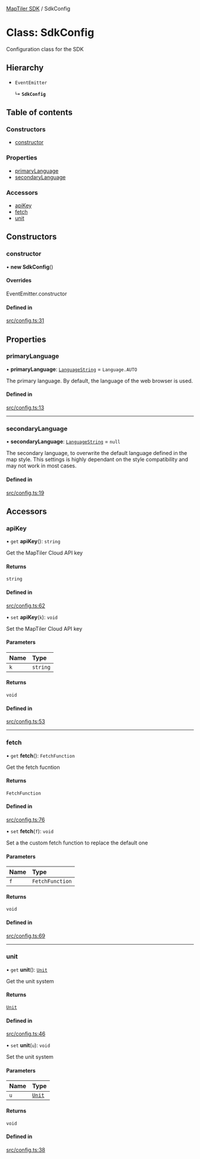 [MapTiler SDK](../README.md) / SdkConfig

# Class: SdkConfig

Configuration class for the SDK

## Hierarchy

- `EventEmitter`

  ↳ **`SdkConfig`**

## Table of contents

### Constructors

- [constructor](SdkConfig.md#constructor)

### Properties

- [primaryLanguage](SdkConfig.md#primarylanguage)
- [secondaryLanguage](SdkConfig.md#secondarylanguage)

### Accessors

- [apiKey](SdkConfig.md#apikey)
- [fetch](SdkConfig.md#fetch)
- [unit](SdkConfig.md#unit)

## Constructors

### constructor

• **new SdkConfig**()

#### Overrides

EventEmitter.constructor

#### Defined in

[src/config.ts:31](https://github.com/maptiler/maptiler-sdk-js/blob/b91fbd2/src/config.ts#L31)

## Properties

### primaryLanguage

• **primaryLanguage**: [`LanguageString`](../README.md#languagestring) = `Language.AUTO`

The primary language. By default, the language of the web browser is used.

#### Defined in

[src/config.ts:13](https://github.com/maptiler/maptiler-sdk-js/blob/b91fbd2/src/config.ts#L13)

___

### secondaryLanguage

• **secondaryLanguage**: [`LanguageString`](../README.md#languagestring) = `null`

The secondary language, to overwrite the default language defined in the map style.
This settings is highly dependant on the style compatibility and may not work in most cases.

#### Defined in

[src/config.ts:19](https://github.com/maptiler/maptiler-sdk-js/blob/b91fbd2/src/config.ts#L19)

## Accessors

### apiKey

• `get` **apiKey**(): `string`

Get the MapTiler Cloud API key

#### Returns

`string`

#### Defined in

[src/config.ts:62](https://github.com/maptiler/maptiler-sdk-js/blob/b91fbd2/src/config.ts#L62)

• `set` **apiKey**(`k`): `void`

Set the MapTiler Cloud API key

#### Parameters

| Name | Type |
| :------ | :------ |
| `k` | `string` |

#### Returns

`void`

#### Defined in

[src/config.ts:53](https://github.com/maptiler/maptiler-sdk-js/blob/b91fbd2/src/config.ts#L53)

___

### fetch

• `get` **fetch**(): `FetchFunction`

Get the fetch fucntion

#### Returns

`FetchFunction`

#### Defined in

[src/config.ts:76](https://github.com/maptiler/maptiler-sdk-js/blob/b91fbd2/src/config.ts#L76)

• `set` **fetch**(`f`): `void`

Set a the custom fetch function to replace the default one

#### Parameters

| Name | Type |
| :------ | :------ |
| `f` | `FetchFunction` |

#### Returns

`void`

#### Defined in

[src/config.ts:69](https://github.com/maptiler/maptiler-sdk-js/blob/b91fbd2/src/config.ts#L69)

___

### unit

• `get` **unit**(): [`Unit`](../README.md#unit)

Get the unit system

#### Returns

[`Unit`](../README.md#unit)

#### Defined in

[src/config.ts:46](https://github.com/maptiler/maptiler-sdk-js/blob/b91fbd2/src/config.ts#L46)

• `set` **unit**(`u`): `void`

Set the unit system

#### Parameters

| Name | Type |
| :------ | :------ |
| `u` | [`Unit`](../README.md#unit) |

#### Returns

`void`

#### Defined in

[src/config.ts:38](https://github.com/maptiler/maptiler-sdk-js/blob/b91fbd2/src/config.ts#L38)
